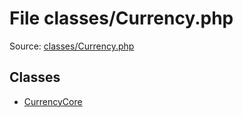 File classes/Currency.php
=========

Source: [classes/Currency.php](https://github.com/PrestaShop/PrestaShop/blob/1.6.0.9/classes/Currency.php)


Classes
-------

* [CurrencyCore](class.CurrencyCore.md)

